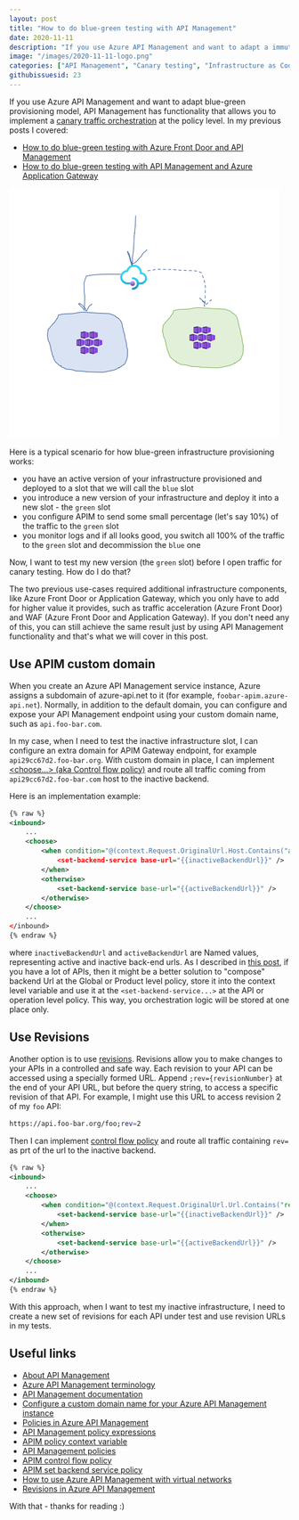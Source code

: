 ```yaml
---
layout: post
title: "How to do blue-green testing with API Management"
date: 2020-11-11
description: "If you use Azure API Management and want to adapt a immutable infrastructure with blue-green provisioning model, API Management has functionality that allows you to implement a canary traffic orchestration at the policy level. The canary testing model works fine, but sometimes you need to verify a new version of your infrastructure before you open traffic even for canary testing. How do you do this? In this blogpost I show how you can orchestrate your traffic to an inactive version of infrastructure just by using API Management."
image: "/images/2020-11-11-logo.png"
categories: ["API Management", "Canary testing", "Infrastructure as Code", "Immutable Infrastructure"]
githubissuesid: 23
---
```


If you use Azure API Management and want to adapt blue-green provisioning model, API Management has functionality that allows you to implement a [canary traffic orchestration](https://borzenin.com/apim-canary-policy/) at the policy level. In my previous posts I covered:

* [How to do blue-green testing with Azure Front Door and API Management](https://borzenin.com/blue-green-azure-front-door/)
* [How to do blue-green testing with API Management and Azure Application Gateway](https://borzenin.com/blue-green-azure-application-gateway/)

![logo](/images/2020-11-11-logo.png)

Here is a typical scenario for how blue-green infrastructure provisioning works:

* you have an active version of your infrastructure provisioned and deployed to a slot that we will call the `blue` slot
* you introduce a new version of your infrastructure and deploy it into a new slot - the `green` slot
* you configure APIM to send some small percentage (let's say 10%) of the traffic to the `green` slot
* you monitor logs and if all looks good, you switch all 100% of the traffic to the `green` slot and decommission the `blue` one

Now, I want to test my new version (the `green` slot) before I open traffic for canary testing. How do I do that?

The two previous use-cases required additional infrastructure components, like Azure Front Door or Application Gateway, which you only have to add for higher value it provides, such as traffic acceleration (Azure Front Door) and WAF (Azure Front Door and Application Gateway). If you don't need any of this, you can still achieve the same result just by using API Management functionality and that's what we will cover in this post.

## Use APIM custom domain

When you create an Azure API Management service instance, Azure assigns a subdomain of azure-api.net to it (for example, `foobar-apim.azure-api.net`). Normally, in addition to the default domain, you can configure and expose your API Management endpoint using your custom domain name, such as `api.foo-bar.com`.

In my case, when I need to test the inactive infrastructure slot, I can configure an extra domain for APIM Gateway endpoint, for example `api29cc67d2.foo-bar.org`. With custom domain in place, I can implement [<choose...> (aka Control flow policy)](https://docs.microsoft.com/en-us/azure/api-management/api-management-advanced-policies?WT.mc_id=AZ-MVP-5003837#choose) and route all traffic coming from `api29cc67d2.foo-bar.com` host to the inactive backend.

Here is an implementation example:

```xml
{% raw %}
<inbound>
    ...
    <choose>
        <when condition="@(context.Request.OriginalUrl.Host.Contains("api29cc67d2.foo-bar.com"))">
            <set-backend-service base-url="{{inactiveBackendUrl}}" />
        </when>
        <otherwise>
            <set-backend-service base-url="{{activeBackendUrl}}" />
        </otherwise>
    </choose>
    ...
</inbound>
{% endraw %}
```

where `inactiveBackendUrl` and `activeBackendUrl` are Named values, representing active and inactive back-end urls. As I described in [this post](https://borzenin.com/apim-canary-policy/), if you have a lot of APIs, then it might be a better solution to "compose" backend Url at the Global or Product level policy, store it into the context level variable and use it at the `<set-backend-service...>` at the API or operation level policy. This way, you orchestration logic will be stored at one place only.  

## Use Revisions

Another option is to use [revisions](https://docs.microsoft.com/en-us/azure/api-management/api-management-revisions?WT.mc_id=AZ-MVP-5003837). Revisions allow you to make changes to your APIs in a controlled and safe way. Each revision to your API can be accessed using a specially formed URL. Append `;rev={revisionNumber}` at the end of your API URL, but before the query string, to access a specific revision of that API. For example, I might use this URL to access revision 2 of my `foo` API:

```bash
https://api.foo-bar.org/foo;rev=2
```

Then I can implement [control flow policy](https://docs.microsoft.com/en-us/azure/api-management/api-management-advanced-policies?WT.mc_id=AZ-MVP-5003837#choose) and route all traffic containing `rev=` as prt of the url to the inactive backend.

```xml
{% raw %}
<inbound>
    ...
    <choose>
        <when condition="@(context.Request.OriginalUrl.Url.Contains("rev="))">
            <set-backend-service base-url="{{inactiveBackendUrl}}" />
        </when>
        <otherwise>
            <set-backend-service base-url="{{activeBackendUrl}}" />
        </otherwise>
    </choose>
    ...
</inbound>
{% endraw %}
```

With this approach, when I want to test my inactive infrastructure, I need to create a new set of revisions for each API under test and use revision URLs in my tests.

## Useful links

* [About API Management](https://docs.microsoft.com/en-us/azure/api-management/api-management-key-concepts?WT.mc_id=AZ-MVP-5003837)
* [Azure API Management terminology](https://docs.microsoft.com/en-us/azure/api-management/api-management-terminolog?WT.mc_id=AZ-MVP-5003837)
* [API Management documentation](https://docs.microsoft.com/en-us/azure/api-management?WT.mc_id=AZ-MVP-5003837)
* [Configure a custom domain name for your Azure API Management instance](https://docs.microsoft.com/en-us/azure/api-management/configure-custom-domain?WT.mc_id=AZ-MVP-5003837)
* [Policies in Azure API Management](https://docs.microsoft.com/en-us/azure/api-management/api-management-howto-policies?WT.mc_id=AZ-MVP-5003837)
* [API Management policy expressions](https://docs.microsoft.com/en-us/azure/api-management/api-management-policy-expressions?WT.mc_id=AZ-MVP-5003837)
* [APIM policy context variable](https://docs.microsoft.com/en-us/azure/api-management/api-management-policy-expressions?WT.mc_id=AZ-MVP-5003837#ContextVariables)
* [API Management policies](https://docs.microsoft.com/en-us/azure/api-management/api-management-policies?WT.mc_id=AZ-MVP-5003837)
* [APIM control flow policy](https://docs.microsoft.com/en-us/azure/api-management/api-management-advanced-policies?WT.mc_id=AZ-MVP-5003837#choose)
* [APIM set backend service policy](https://docs.microsoft.com/en-us/azure/api-management/api-management-transformation-policies?WT.mc_id=AZ-MVP-5003837#SetBackendService)
* [How to use Azure API Management with virtual networks](https://docs.microsoft.com/en-us/azure/api-management/api-management-using-with-vnet?WT.mc_id=AZ-MVP-5003837)
* [Revisions in Azure API Management](https://docs.microsoft.com/en-us/azure/api-management/api-management-revisions?WT.mc_id=AZ-MVP-5003837)

With that - thanks for reading :)
